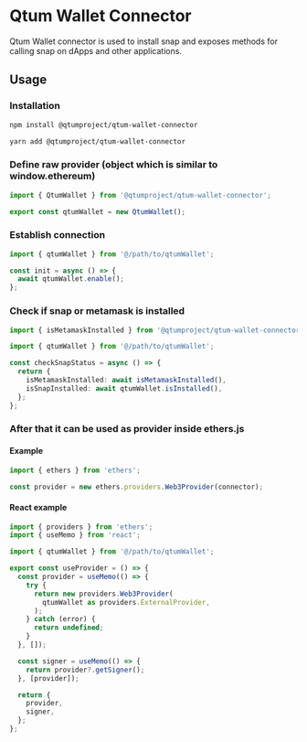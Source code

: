 # Qtum Wallet Connector

Qtum Wallet connector is used to install snap and exposes methods for calling snap on dApps and other applications.

## Usage

### Installation

```bash
npm install @qtumproject/qtum-wallet-connector
```

```bash
yarn add @qtumproject/qtum-wallet-connector
```

### Define raw provider (object which is similar to window.ethereum)

```typescript
import { QtumWallet } from '@qtumproject/qtum-wallet-connector';

export const qtumWallet = new QtumWallet();
```

### Establish connection

```typescript
import { qtumWallet } from '@/path/to/qtumWallet';

const init = async () => {
  await qtumWallet.enable();
};
```

### Check if snap or metamask is installed

```typescript
import { isMetamaskInstalled } from '@qtumproject/qtum-wallet-connector';

import { qtumWallet } from '@/path/to/qtumWallet';

const checkSnapStatus = async () => {
  return {
    isMetamaskInstalled: await isMetamaskInstalled(),
    isSnapInstalled: await qtumWallet.isInstalled(),
  };
};
```

### After that it can be used as provider inside ethers.js

#### Example

```typescript
import { ethers } from 'ethers';

const provider = new ethers.providers.Web3Provider(connector);
```

#### React example

```typescript
import { providers } from 'ethers';
import { useMemo } from 'react';

import { qtumWallet } from '@/path/to/qtumWallet';

export const useProvider = () => {
  const provider = useMemo(() => {
    try {
      return new providers.Web3Provider(
        qtumWallet as providers.ExternalProvider,
      );
    } catch (error) {
      return undefined;
    }
  }, []);

  const signer = useMemo(() => {
    return provider?.getSigner();
  }, [provider]);

  return {
    provider,
    signer,
  };
};
```
